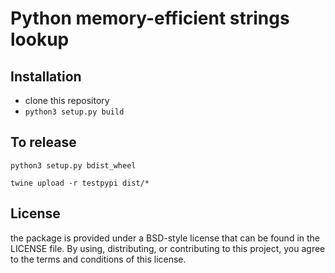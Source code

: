 Python memory-efficient strings lookup
==============


Installation
------------

 - clone this repository
 - `python3 setup.py build`


To release
-----------

```python3 setup.py bdist_wheel ```

```twine upload -r testpypi dist/* ```

License
-------

the package is provided under a BSD-style license that can be found in the LICENSE
file. By using, distributing, or contributing to this project, you agree to the
terms and conditions of this license.
